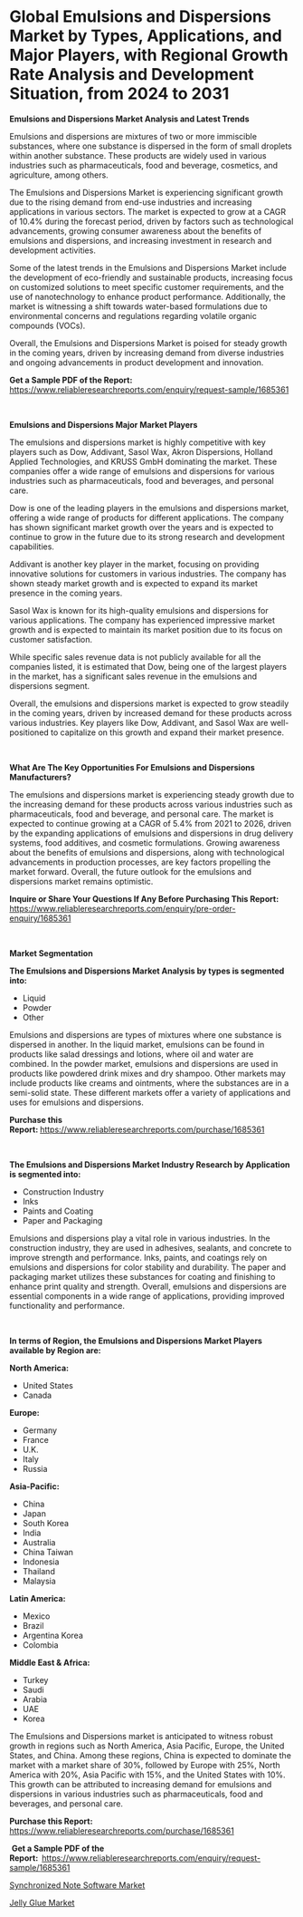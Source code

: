 <p><h1>Global Emulsions and Dispersions Market by Types, Applications, and Major Players, with Regional Growth Rate Analysis and Development Situation, from 2024 to 2031</h1></p><p><strong>Emulsions and Dispersions Market Analysis and Latest Trends</strong></p>
<p><p>Emulsions and dispersions are mixtures of two or more immiscible substances, where one substance is dispersed in the form of small droplets within another substance. These products are widely used in various industries such as pharmaceuticals, food and beverage, cosmetics, and agriculture, among others.</p><p>The Emulsions and Dispersions Market is experiencing significant growth due to the rising demand from end-use industries and increasing applications in various sectors. The market is expected to grow at a CAGR of 10.4% during the forecast period, driven by factors such as technological advancements, growing consumer awareness about the benefits of emulsions and dispersions, and increasing investment in research and development activities.</p><p>Some of the latest trends in the Emulsions and Dispersions Market include the development of eco-friendly and sustainable products, increasing focus on customized solutions to meet specific customer requirements, and the use of nanotechnology to enhance product performance. Additionally, the market is witnessing a shift towards water-based formulations due to environmental concerns and regulations regarding volatile organic compounds (VOCs).</p><p>Overall, the Emulsions and Dispersions Market is poised for steady growth in the coming years, driven by increasing demand from diverse industries and ongoing advancements in product development and innovation.</p></p>
<p><strong>Get a Sample PDF of the Report:&nbsp;</strong> <a href="https://www.reliableresearchreports.com/enquiry/request-sample/1685361">https://www.reliableresearchreports.com/enquiry/request-sample/1685361</a></p>
<p>&nbsp;</p>
<p><strong>Emulsions and Dispersions Major Market Players</strong></p>
<p><p>The emulsions and dispersions market is highly competitive with key players such as Dow, Addivant, Sasol Wax, Akron Dispersions, Holland Applied Technologies, and KRUSS GmbH dominating the market. These companies offer a wide range of emulsions and dispersions for various industries such as pharmaceuticals, food and beverages, and personal care.</p><p>Dow is one of the leading players in the emulsions and dispersions market, offering a wide range of products for different applications. The company has shown significant market growth over the years and is expected to continue to grow in the future due to its strong research and development capabilities.</p><p>Addivant is another key player in the market, focusing on providing innovative solutions for customers in various industries. The company has shown steady market growth and is expected to expand its market presence in the coming years.</p><p>Sasol Wax is known for its high-quality emulsions and dispersions for various applications. The company has experienced impressive market growth and is expected to maintain its market position due to its focus on customer satisfaction.</p><p>While specific sales revenue data is not publicly available for all the companies listed, it is estimated that Dow, being one of the largest players in the market, has a significant sales revenue in the emulsions and dispersions segment.</p><p>Overall, the emulsions and dispersions market is expected to grow steadily in the coming years, driven by increased demand for these products across various industries. Key players like Dow, Addivant, and Sasol Wax are well-positioned to capitalize on this growth and expand their market presence.</p></p>
<p>&nbsp;</p>
<p><strong>What Are The Key Opportunities For Emulsions and Dispersions Manufacturers?</strong></p>
<p><p>The emulsions and dispersions market is experiencing steady growth due to the increasing demand for these products across various industries such as pharmaceuticals, food and beverage, and personal care. The market is expected to continue growing at a CAGR of 5.4% from 2021 to 2026, driven by the expanding applications of emulsions and dispersions in drug delivery systems, food additives, and cosmetic formulations. Growing awareness about the benefits of emulsions and dispersions, along with technological advancements in production processes, are key factors propelling the market forward. Overall, the future outlook for the emulsions and dispersions market remains optimistic.</p></p>
<p><strong>Inquire or Share Your Questions If Any Before Purchasing This Report:</strong> <a href="https://www.reliableresearchreports.com/enquiry/pre-order-enquiry/1685361">https://www.reliableresearchreports.com/enquiry/pre-order-enquiry/1685361</a></p>
<p>&nbsp;</p>
<p><strong>Market Segmentation</strong></p>
<p><strong>The Emulsions and Dispersions Market Analysis by types is segmented into:</strong></p>
<p><ul><li>Liquid</li><li>Powder</li><li>Other</li></ul></p>
<p><p>Emulsions and dispersions are types of mixtures where one substance is dispersed in another. In the liquid market, emulsions can be found in products like salad dressings and lotions, where oil and water are combined. In the powder market, emulsions and dispersions are used in products like powdered drink mixes and dry shampoo. Other markets may include products like creams and ointments, where the substances are in a semi-solid state. These different markets offer a variety of applications and uses for emulsions and dispersions.</p></p>
<p><strong>Purchase this Report:&nbsp;</strong><a href="https://www.reliableresearchreports.com/purchase/1685361">https://www.reliableresearchreports.com/purchase/1685361</a></p>
<p>&nbsp;</p>
<p><strong>The Emulsions and Dispersions Market Industry Research by Application is segmented into:</strong></p>
<p><ul><li>Construction Industry</li><li>Inks</li><li>Paints and Coating</li><li>Paper and Packaging</li></ul></p>
<p><p>Emulsions and dispersions play a vital role in various industries. In the construction industry, they are used in adhesives, sealants, and concrete to improve strength and performance. Inks, paints, and coatings rely on emulsions and dispersions for color stability and durability. The paper and packaging market utilizes these substances for coating and finishing to enhance print quality and strength. Overall, emulsions and dispersions are essential components in a wide range of applications, providing improved functionality and performance.</p></p>
<p>&nbsp;</p>
<p><strong>In terms of Region, the Emulsions and Dispersions Market Players available by Region are:</strong></p>
<p>
    <p> <strong> North America: </strong>
        <ul>
            <li>United States</li>
            <li>Canada</li>
        </ul>
        </p> 
    <p> <strong> Europe: </strong>
        <ul>
            <li>Germany</li>
            <li>France</li>
            <li>U.K.</li>
            <li>Italy</li>
            <li>Russia</li>
        </ul>
        </p> 
    <p> <strong> Asia-Pacific: </strong>
        <ul>
            <li>China</li>
            <li>Japan</li>
            <li>South Korea</li>
            <li>India</li>
            <li>Australia</li>
            <li>China Taiwan</li>
            <li>Indonesia</li>
            <li>Thailand</li>
            <li>Malaysia</li>
        </ul>
        </p> 
    <p> <strong> Latin America: </strong>
        <ul>
            <li>Mexico</li>
            <li>Brazil</li>
            <li>Argentina Korea</li>
            <li>Colombia</li>
        </ul>
        </p> 
    <p> <strong> Middle East & Africa: </strong>
        <ul>
            <li>Turkey</li>
            <li>Saudi</li>
            <li>Arabia</li>
            <li>UAE</li>
            <li>Korea</li>
        </ul>
    </p>
    </p>
<p><p>The Emulsions and Dispersions market is anticipated to witness robust growth in regions such as North America, Asia Pacific, Europe, the United States, and China. Among these regions, China is expected to dominate the market with a market share of 30%, followed by Europe with 25%, North America with 20%, Asia Pacific with 15%, and the United States with 10%. This growth can be attributed to increasing demand for emulsions and dispersions in various industries such as pharmaceuticals, food and beverages, and personal care.</p></p>
<p><strong>Purchase this Report: </strong><a href="https://www.reliableresearchreports.com/purchase/1685361">https://www.reliableresearchreports.com/purchase/1685361</a></p>
<p>&nbsp;<strong>Get a Sample PDF of the Report:&nbsp;&nbsp;</strong><a href="https://www.reliableresearchreports.com/enquiry/request-sample/1685361">https://www.reliableresearchreports.com/enquiry/request-sample/1685361</a></p>
<p><strong></strong></p>
<p><p><a href="https://issuu.com/reportprime-2/docs/synchronized-note-software-market-size-2030.pptx">Synchronized Note Software Market</a></p><p><a href="https://issuu.com/reportprime-2/docs/jelly-glue-market-size-2030.pptx">Jelly Glue Market</a></p></p>